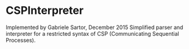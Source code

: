 # CSPInterpreter
Implemented by Gabriele Sartor, December 2015
Simplified parser and interpreter for a restricted syntax of CSP (Communicating Sequential Processes).
